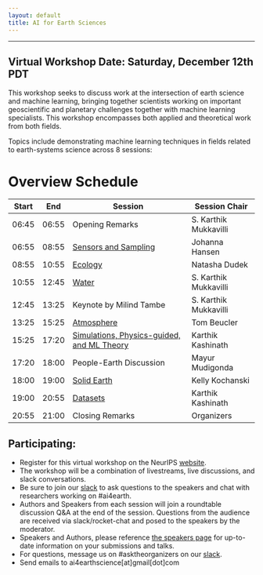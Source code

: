 ```yaml
---
layout: default
title: AI for Earth Sciences
---
```

---

## Virtual Workshop Date: Saturday, December 12th PDT    

This workshop seeks to discuss work at the intersection of earth science and machine learning, bringing together scientists working on important geoscientific and planetary challenges together with machine learning specialists. This workshop encompasses both applied and theoretical work from both fields. 

Topics include demonstrating machine learning techniques in fields related to earth-systems science across 8 sessions:

# Overview Schedule
| Start | End | Session | Session Chair |
| ---- | ---- | --------- | ---------------- |
| 06:45 | 06:55 |  Opening Remarks | S. Karthik Mukkavilli |
| 06:55 | 08:55 | [Sensors and Sampling](#Sensors) | Johanna Hansen |
| 08:55 | 10:55 | [Ecology](#Ecology) | Natasha Dudek |
| 10:55 | 12:45 | [Water](#Water) | S. Karthik Mukkavilli |
| 12:45 | 13:25 | Keynote by Milind Tambe | S. Karthik Mukkavilli |
| 13:25 | 15:25 | [Atmosphere](#Atmosphere) | Tom Beucler |
| 15:25 | 17:20 | [Simulations, Physics-guided, and ML Theory](#ML-Theory) | Karthik Kashinath |
| 17:20 | 18:00 | People-Earth Discussion | Mayur Mudigonda |
| 18:00 | 19:00 | [Solid Earth](https://ai4earthscience.github.io/neurips-2020-workshop/schedule.md/Earth) | Kelly Kochanski |
| 19:00 | 20:55 | [Datasets](https://ai4earthscience.github.io/neurips-2020-workshop/schedule.md/#Datasets) | Karthik Kashinath |
| 20:55 | 21:00 | Closing Remarks | Organizers |

## Participating:

- Register for this virtual workshop on the NeurIPS [website](https://nips.cc/Register/view-registration). 
- The workshop will be a combination of livestreams, live discussions, and slack conversations. 
- Be sure to join our [slack](https://join.slack.com/t/ai4earth/shared_invite/zt-jkg0i982-VYRAd0HbjCG_6970Hcqfwg) to ask questions to the speakers and chat with researchers working on #ai4earth.  
- Authors and Speakers from each session will join a roundtable discussion Q&A at the end of the session. Questions from the audience are received via slack/rocket-chat and posed to the speakers by the moderator.   
- Speakers and Authors, please reference [the speakers page](https://ai4earthscience.github.io/neurips-2020-workshop/speakers) for up-to-date information on your submissions and talks. 
- For questions, message us on #asktheorganizers on our [slack](https://join.slack.com/t/ai4earth/shared_invite/zt-jkg0i982-VYRAd0HbjCG_6970Hcqfwg). 
- Send emails to ai4earthscience[at]gmail[dot]com

